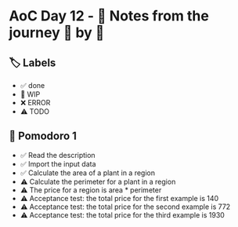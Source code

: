 # AoC Day 12 - 📝 Notes from the journey 🍅 by 🍅

## 🏷️ Labels

- ✅ done
- 🚧 WIP
- ❌ ERROR
- ⚠️ TODO

## 🍅 Pomodoro 1
- ✅ Read the description
- ✅ Import the input data
- ✅ Calculate the area of a plant in a region
- ⚠️ Calculate the perimeter for a plant in a region
- ⚠️ The price for a region is area * perimeter
- ⚠️ Acceptance test: the total price for the first example is 140
- ⚠️ Acceptance test: the total price for the second example is 772
- ⚠️ Acceptance test: the total price for the third example is 1930
